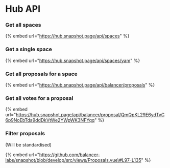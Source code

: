 # Hub API

### Get all spaces

{% embed url="https://hub.snapshot.page/api/spaces" %}

### Get a single space

{% embed url="https://hub.snapshot.page/api/spaces/yam" %}

### Get all proposals for a space

{% embed url="https://hub.snapshot.page/api/balancer/proposals" %}

### Get all votes for a proposal

{% embed url="https://hub.snapshot.page/api/balancer/proposal/QmQpKL29E6ydTvC6p9NoEbTda9ddDkVtWe2YWpWK3NFYqq" %}

### Filter proposals

\(Will be standardised\)

{% embed url="https://github.com/balancer-labs/snapshot/blob/develop/src/views/Proposals.vue\#L97-L135" %}



